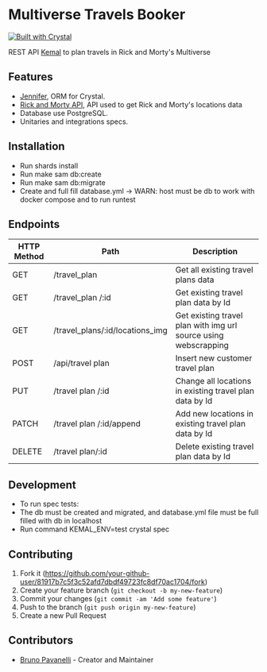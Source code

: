 # Multiverse Travels Booker

[![Built with Crystal](https://img.shields.io/badge/built%20with-crystal-000000.svg?style=flat-square)](https://crystal-lang.org/)

REST API [Kemal](https://kemalcr.com/) to plan travels in Rick and Morty's Multiverse

## Features

- [Jennifer](https://imdrasil.github.io/jennifer.cr/), ORM for Crystal.
- [Rick and Morty API](https://rickandmortyapi.com), API used to get Rick and Morty's locations data
- Database use PostgreSQL.
- Unitaries and integrations specs.

## Installation

 - Run shards install
 - Run make sam db:create
 - Run make sam db:migrate
 - Create and full fill database.yml -> WARN: host must be db to work with docker compose and to run runtest

## Endpoints

| HTTP Method | Path                            | Description                                                     |
| ----------- | ------------------------------- | --------------------------------------------------------------- |
| GET         | /travel_plan                    | Get all existing travel plans data                              |
| GET         | /travel_plan /:id               | Get existing travel plan data by Id                             |
| GET         | /travel_plans/:id/locations_img | Get existing travel plan with img url source using webscrapping |
| POST        | /api/travel plan                | Insert new customer travel plan                                 |
| PUT         | /travel plan /:id               | Change all locations in existing travel plan data by Id         |
| PATCH       | /travel plan /:id/append        | Add new locations in existing travel plan data by Id            |
| DELETE      | /travel plan/:id                | Delete existing travel plan data by Id                          |

## Development

 - To run spec tests:
  - The db must be created and migrated, and database.yml file must be full filled with db in localhost
  - Run command KEMAL_ENV=test crystal spec

## Contributing

1. Fork it (<https://github.com/your-github-user/81917b7c5f3c52afd7dbdf49723fc8df70ac1704/fork>)
2. Create your feature branch (`git checkout -b my-new-feature`)
3. Commit your changes (`git commit -am 'Add some feature'`)
4. Push to the branch (`git push origin my-new-feature`)
5. Create a new Pull Request

## Contributors

- [Bruno Pavanelli](https://github.com/BrunoPavanelli) - Creator and Maintainer
